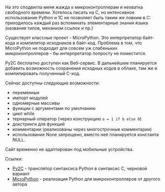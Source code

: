 На это сподвигла меня жажда к микроконтроллерам и нехватка свободного времени. Хотелось писать на C, но интенсивное использование Python и 1С не позволяет быть таким же ловким в C: приходилось каждый раз вспоминать элементарные знания языка (названия типов, механизм ссылок и пр.)

Существует классные проект - MicroPython. Это интерпретатор байт-кода и компилятор исходников в байт-код. Проблема в том, что MicroPython не подходит для совсем уж слабеньких микроконтроллеров - бы интерпретатор попросту не поместится.

Py2C бесплатно доступен как Веб-сервис. В дальнейшем планируется добавить возможность сохранения исходных кодов в облаке, там же и компилировать полученный C-код.

Сейчас доступны следующие возможности:
- переменные
- импорт модулей
- одномерные массивы
- функции с аргументами по умолчанию
- цикл while
- тернарный оператор (через конструкцию `a = 1 if b else 0`)
- докстринги для функций
- комментарии (реализованы через многострочные комментарии)
- использование None запрещено, вместо неё планируется константа NULL.

Сайт временно не адаптирован под мобильные устройства.

Ссылки:

- [Py2C](https://py2c.ru) - транслятор синтаксиса Python в синтаксис C, черновой вариант
- [MicroPython](https://micropython.org) - реализация Python для микроконтроллеров от другого автора